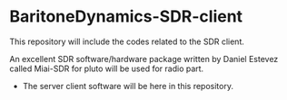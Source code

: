# BaritoneDynamics-SDR-client
This repository will include the codes related to the SDR client.

An excellent SDR software/hardware package written by Daniel Estevez called Miai-SDR for pluto will be used for radio part. 

- The server client software will be here in this repository.
